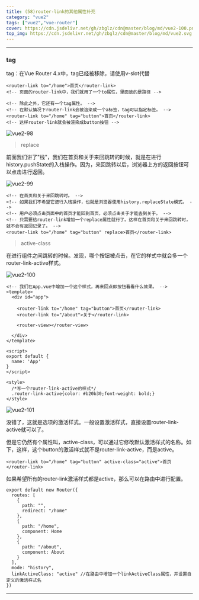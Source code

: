 ```yaml
---
title: (58)router-link的其他属性补充
category: "vue2"
tags: ["vue2","vue-router"]
cover: https://cdn.jsdelivr.net/gh/zbglz/cdn@master/blog/md/vue2-100.png
top_img: https://cdn.jsdelivr.net/gh/zbglz/cdn@master/blog/md/vue2.svg
---
```


***

### tag

tag：在Vue Router 4.x中，tag已经被移除，请使用v-slot代替


    <router-link to="/home">首页</router-link>
    <!-- 页面的router-link中，我们就用了一个to属性，里面放的是路径 -->
    
    <!-- 除此之外，它还有一个tag属性。 -->
    <!-- 在默认情况下router-link会被渲染成一个a标签，tag可以指定标签。 -->
    <router-link to="/home" tag="button">首页</router-link>
    <!-- 这样router-link就会被渲染成button按钮 -->


![vue2-98](https://cdn.jsdelivr.net/gh/zbglz/cdn@master/blog/md/vue2-98.png)


> replace

前面我们讲了"栈"，我们在首页和关于来回跳转的时候，就是在进行history.pushState的入栈操作。因为，来回跳转以后，浏览器上方的返回按钮可以点击进行返回。

![vue2-99](https://cdn.jsdelivr.net/gh/zbglz/cdn@master/blog/md/vue2-99.png)


    <!-- 在首页和关于来回跳转时。 -->
    <!-- 如果我们不希望它进行入栈操作，也就是浏览器使用history.replaceState模式。 -->
    <!-- 用户必须点击页面中的首页才能回到首页，必须点击关于才能去到关于。 -->
    <!-- 只需要给router-link增加一个replace属性就行了。这样在首页和关于来回跳转时，就不会有返回记录了。 -->
    <router-link to="/home" tag="button" replace>首页</router-link>


> active-class

在进行组件之间跳转的时候。发现，哪个按钮被点击，在它的样式中就会多一个router-link-active样式。

![vue2-100](https://cdn.jsdelivr.net/gh/zbglz/cdn@master/blog/md/vue2-100.png)


    <!-- 我们在App.vue中增加一个这个样式，再来回点即按钮看看什么效果。 -->
    <template>
      <div id="app">
    
        <router-link to="/home" tag="button">首页</router-link>
        <router-link to="/about">关于</router-link>
    
        <router-view></router-view>
    
      </div>
    </template>
    
    <script>
    export default {
      name: 'App'
    }
    </script>
    
    <style>
      /*写一个router-link-active的样式*/
      .router-link-active{color: #b20b30;font-weight: bold;}
    </style>


![vue2-101](https://cdn.jsdelivr.net/gh/zbglz/cdn@master/blog/md/vue2-101.png)

没错了，这就是选项的激活样式。一般设置激活样式，直接设置router-link-active就可以了。

但是它仍然有个属性叫，active-class，可以通过它修改默认激活样式的名称。如下，这样，这个button的激活样式就不是router-link-active，而是active。

    <router-link to="/home" tag="button" active-class="active">首页</router-link>

如果希望所有的router-link激活样式都是active，那么可以在路由中进行配置。

    export default new Router({
      routes: [
        {
          path: "",
          redirect: "/home"
        },
        {
          path: "/home",
          component: Home
        },
        {
          path: "/about",
          component: About
        }
      ],
      mode: "history",
      linkActiveClass: "active" //在路由中增加一个linkActiveClass属性，并设置自定义的激活样式名
    })

***